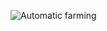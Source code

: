 ![Automatic farming](https://user-images.githubusercontent.com/98962050/154843867-18b036e1-8830-4b00-9881-aaa5f46efe25.jpg)
